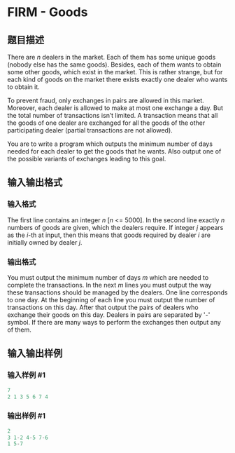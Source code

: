 # FIRM - Goods

## 题目描述

There are _n_ dealers in the market. Each of them has some unique goods (nobody else has the same goods). Besides, each of them wants to obtain some other goods, which exist in the market. This is rather strange, but for each kind of goods on the market there exists exactly one dealer who wants to obtain it.

To prevent fraud, only exchanges in pairs are allowed in this market. Moreover, each dealer is allowed to make at most one exchange a day. But the total number of transactions isn’t limited. A transaction means that all the goods of one dealer are exchanged for all the goods of the other participating dealer (partial transactions are not allowed).

You are to write a program which outputs the minimum number of days needed for each dealer to get the goods that he wants. Also output one of the possible variants of exchanges leading to this goal.

## 输入输出格式

### 输入格式

 The first line contains an integer _n_ \[_n_ <= 5000\]. In the second line exactly _n_ numbers of goods are given, which the dealers require. If integer _j_ appears as the _i_-th at input, then this means that goods required by dealer _i_ are initially owned by dealer _j_.

### 输出格式

You must output the minimum number of days _m_ which are needed to complete the transactions. In the next _m_ lines you must output the way these transactions should be managed by the dealers. One line corresponds to one day. At the beginning of each line you must output the number of transactions on this day. After that output the pairs of dealers who exchange their goods on this day. Dealers in pairs are separated by '-' symbol. If there are many ways to perform the exchanges then output any of them.

## 输入输出样例

### 输入样例 #1

```cpp
7
2 1 3 5 6 7 4
```


### 输出样例 #1

```cpp
2
3 1-2 4-5 7-6
1 5-7
```


